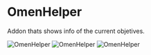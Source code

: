 # OmenHelper

Addon thats shows info of the current objetives.

![OmenHelper](http://i.imgur.com/UINXeiW) ![OmenHelper](http://i.imgur.com/9ZQSbEF) ![OmenHelper](http://i.imgur.com/aHyP6sL)
